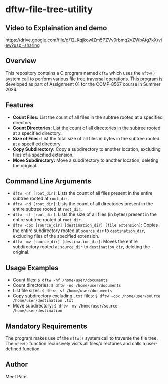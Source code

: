 # dftw-file-tree-utility

## Video to Explaination and demo
https://drive.google.com/file/d/12_KqjkowIZm5PZVv0rbmq2vZWbAtg7kX/view?usp=sharing  


## Overview
This repository contains a C program named `dftw` which uses the `nftw()` system call to perform various file tree traversal operations. This program is developed as part of Assignment 01 for the COMP-8567 course in Summer 2024.

## Features
- **Count Files:** List the count of all files in the subtree rooted at a specified directory.
- **Count Directories:** List the count of all directories in the subtree rooted at a specified directory.
- **Size of Files:** List the total size of all files in bytes in the subtree rooted at a specified directory.
- **Copy Subdirectory:** Copy a subdirectory to another location, excluding files of a specified extension.
- **Move Subdirectory:** Move a subdirectory to another location, deleting the original.

## Command Line Arguments
- `dftw -nf [root_dir]`: Lists the count of all files present in the entire subtree rooted at `root_dir`.
- `dftw -nd [root_dir]`: Lists the count of all directories present in the entire subtree rooted at `root_dir`.
- `dftw -sf [root_dir]`: Lists the size of all files (in bytes) present in the entire subtree rooted at `root_dir`.
- `dftw -cpx [source_dir] [destination_dir] [file extension]`: Copies the entire subdirectory rooted at `source_dir` to `destination_dir`, excluding files of the specified extension.
- `dftw -mv [source_dir] [destination_dir]`: Moves the entire subdirectory rooted at `source_dir` to `destination_dir`, deleting the original.

## Usage Examples
- Count files: `$ dftw -nf /home/user/documents`
- Count directories: `$ dftw -nd /home/user/documents`
- List file sizes: `$ dftw -sf /home/user/documents`
- Copy subdirectory excluding `.txt` files: `$ dftw -cpx /home/user/source /home/user/destination .txt`
- Move subdirectory: `$ dftw -mv /home/user/source /home/user/destination`

## Mandatory Requirements
The program makes use of the `nftw()` system call to traverse the file tree. The `nftw()` function recursively visits all files/directories and calls a user-defined function.

## Author
Meet Patel
